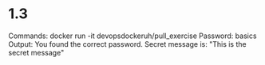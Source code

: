 # 1.3

Commands: docker run -it devopsdockeruh/pull_exercise
Password: basics
Output: You found the correct password. Secret message is: "This is the secret message"
